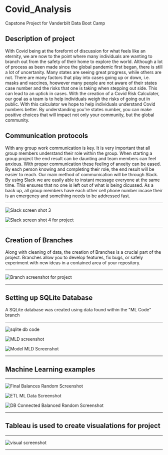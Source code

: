 # Covid_Analysis
Capstone Project for Vanderbilt Data Boot Camp

## Description of project 
With Covid being at the forefornt of discussion for what feels like an eternity, we are now to the point where many individuals are wanting to branch out from the safety of their home to explore the world. Although a lot of process as been made since the global pandemic first began, there is still a lot of uncertanity. Many states are seeing great progress, while others are not. There are many factors that play into cases going up or down, i.e. masks and vaccines, hoewever many people are not aware of their states case number and the risks that one is taking when stepping out side. This can lead to an uptick in cases. With the creation of a Covid Risk Calculater, our goal as a team is to help individuals weigh the risks of going out in public. With this calculator we hope to help individuals understand Covid numbers better. By understanding you're states number, you can make positive choices that will impact not only your community, but the global community.

## Communication protocols
With any group work communication is key. It is very important that all group members understand their role within the group. When starting a group project the end result can be daunting and team members can feel anxious. With proper communication these feeling of anxeity can be eased. By each person knowing and completing their role, the end result will be easier to reach. Our main method of communication will be through Slack. By using Slack we are easily able to instant message everyone at the same time. This ensures that no one is left out of what is being dicussed. As a back up, all group members have each other cell phone number incase their is an emergency and something needs to be addressed fast.

-------

![Slack screen shot 3](https://user-images.githubusercontent.com/85597990/138601537-35126917-5a92-428e-8071-7f877823094b.png) 

![Slack screen shot 4 for project](https://user-images.githubusercontent.com/85597990/138602904-db29afa6-0477-4d1c-8b28-8562fbb7b501.png)

-------

## Creation of Branches
Along with cleaning of data, the creation of Branches is a crucial part of the project. Branches allow you to develop features, fix bugs, or safely experiment with new ideas in a contained area of your repository. 
 
------

![Branch screenshot for project](https://user-images.githubusercontent.com/85597990/138602757-29ceb45b-4620-4719-a781-044b7c8e2f46.png)

------

## Setting up SQLite Database
A SQLite database was created using data found within the "ML Code" branch

-----

![sqlite db code ](https://user-images.githubusercontent.com/85597990/140667901-bdb439d1-b933-4916-a996-7ca8164bdc03.png)

![MLD screenshot](https://user-images.githubusercontent.com/85597990/140667972-19b8fe65-d9e5-437f-8866-f8aa80eaa6d0.png)

![Model MLD Screenshot](https://user-images.githubusercontent.com/85597990/140667980-ac84b80f-1ace-48ff-94aa-587cbde274a2.png)

------

## Machine Learning examples

-------

![Final Balances Random Screenshot](https://user-images.githubusercontent.com/85597990/140670592-8b30f09e-7528-44bb-8ce5-8e4099550603.png)

![ETL ML Data Screenshot](https://user-images.githubusercontent.com/85597990/140670673-8d7574b6-b307-4a1f-b76b-2fcf6e1063e1.png)

![DB Connected Balanced Random Screenshot](https://user-images.githubusercontent.com/85597990/140670778-41b53633-0316-4a5b-8513-fa3defd1544e.png)

-------

## Tableau is used to create visualations for project

--------

![visual screenshot](https://user-images.githubusercontent.com/85597990/140669789-2b810c30-f591-4a8d-ac3f-35901cd1a236.png)

-------
